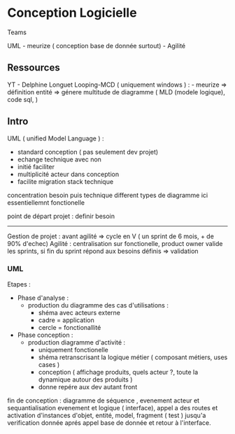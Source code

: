 # Conception Logicielle

Teams

UML - meurize ( conception base de donnée surtout) - Agilité

## Ressources

YT - Delphine Longuet
Looping-MCD ( uniquement windows ) : - meurize => définition entité => génere multitude de diagramme ( MLD (modele logique), code sql, )

## Intro

UML ( unified Model Language ) :

- standard conception ( pas seulement dev projet)
- echange technique avec non
- initié faciliter
- multiplicité acteur dans conception
- facilite migration stack technique

concentration besoin puis technique
different types de diagramme
ici essentiellemnt fonctionelle

point de départ projet : definir besoin

---

Gestion de projet : avant agilité => cycle en V ( un sprint de 6 mois, + de 90% d'echec)
Agilité : centralisation sur fonctionelle, product owner valide les sprints, si fin du sprint répond aux besoins définis => validation

### UML

Etapes :

- Phase d'analyse :
  - production du diagramme des cas d'utilisations :
    - shéma avec acteurs externe
    - cadre = application
    - cercle = fonctionallité
- Phase conception :
  - production diagramme d'activité :
    - uniquement fonctionelle
    - shéma retranscrisant la logique métier ( composant métiers, uses cases )
    - conception ( affichage produits, quels acteur ?, toute la dynamique autour des produits )
    - donne repére aux dev autant front

fin de conception : diagramme de séquence , evenement acteur et sequantialisation evenement et logique ( interface), appel a des routes et activation d'instances d'objet, entité, model, fragment ( test ) jusqu'a verification donnée aprés appel base de donnée et retour à l'interface.
